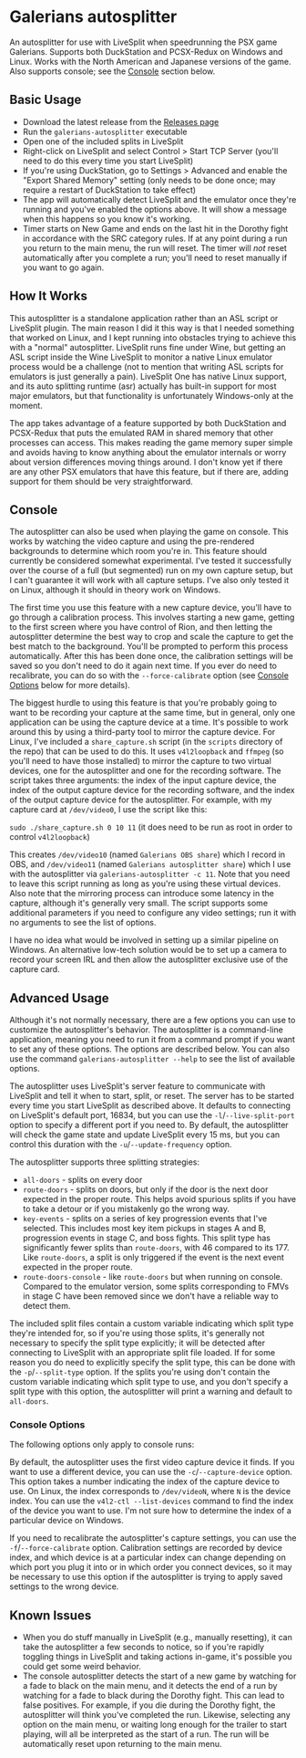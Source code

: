 # Galerians autosplitter

An autosplitter for use with LiveSplit when speedrunning the PSX game Galerians. Supports both DuckStation and 
PCSX-Redux on Windows and Linux. Works with the North American and Japanese versions of the game. Also supports console;
see the [Console](#Console) section below.

## Basic Usage

- Download the latest release from the [Releases page](https://github.com/descawed/galerians-autosplitter/releases)
- Run the `galerians-autosplitter` executable
- Open one of the included splits in LiveSplit
- Right-click on LiveSplit and select Control > Start TCP Server (you'll need to do this every time you start LiveSplit)
- If you're using DuckStation, go to Settings > Advanced and enable the "Export Shared Memory" setting (only needs to be
  done once; may require a restart of DuckStation to take effect)
- The app will automatically detect LiveSplit and the emulator once they're running and you've enabled the options
  above. It will show a message when this happens so you know it's working.
- Timer starts on New Game and ends on the last hit in the Dorothy fight in accordance with the SRC category rules.
  If at any point during a run you return to the main menu, the run will reset. The timer will *not* reset automatically
  after you complete a run; you'll need to reset manually if you want to go again.

## How It Works

This autosplitter is a standalone application rather than an ASL script or LiveSplit plugin. The main reason I did it
this way is that I needed something that worked on Linux, and I kept running into obstacles trying to achieve this
with a "normal" autosplitter. LiveSplit runs fine under Wine, but getting an ASL script inside the Wine LiveSplit to
monitor a native Linux emulator process would be a challenge (not to mention that writing ASL scripts for emulators is
just generally a pain). LiveSplit One has native Linux support, and its auto splitting runtime (asr) actually has
built-in support for most major emulators, but that functionality is unfortunately Windows-only at the moment.

The app takes advantage of a feature supported by both DuckStation and PCSX-Redux that puts the emulated RAM in shared
memory that other processes can access. This makes reading the game memory super simple and avoids having to know
anything about the emulator internals or worry about version differences moving things around. I don't know yet if there
are any other PSX emulators that have this feature, but if there are, adding support for them should be very
straightforward.

## Console

The autosplitter can also be used when playing the game on console. This works by watching the video capture and using
the pre-rendered backgrounds to determine which room you're in. This feature should currently be considered somewhat
experimental. I've tested it successfully over the course of a full (but segmented) run on my own capture setup, but I
can't guarantee it will work with all capture setups. I've also only tested it on Linux, although it should in theory
work on Windows.

The first time you use this feature with a new capture device, you'll have to go through a calibration process. This
involves starting a new game, getting to the first screen where you have control of Rion, and then letting the
autosplitter determine the best way to crop and scale the capture to get the best match to the background. You'll be
prompted to perform this process automatically. After this has been done once, the calibration settings will be saved
so you don't need to do it again next time. If you ever do need to recalibrate, you can do so with the
`--force-calibrate` option (see [Console Options](#Console-Options) below for more details).

The biggest hurdle to using this feature is that you're probably going to want to be recording your capture at the same
time, but in general, only one application can be using the capture device at a time. It's possible to work around this
by using a third-party tool to mirror the capture device. For Linux, I've included a `share_capture.sh` script (in the
`scripts` directory of the repo) that can be used to do this. It uses `v4l2loopback` and `ffmpeg` (so you'll need to
have those installed) to mirror the capture to two virtual devices, one for the autosplitter and one for the recording
software. The script takes three arguments: the index of the input capture device, the index of the output capture
device for the recording software, and the index of the output capture device for the autosplitter. For example, with
my capture card at `/dev/video0`, I use the script like this:

`sudo ./share_capture.sh 0 10 11` (it does need to be run as root in order to control `v4l2loopback`)

This creates `/dev/video10` (named `Galerians OBS share`) which I record in OBS, and `/dev/video11` (named
`Galerians autosplitter share`) which I use with the autosplitter via `galerians-autosplitter -c 11`. Note that you need
to leave this script running as long as you're using these virtual devices. Also note that the mirroring process can
introduce some latency in the capture, although it's generally very small. The script supports some additional
parameters if you need to configure any video settings; run it with no arguments to see the list of options.

I have no idea what would be involved in setting up a similar pipeline on Windows. An alternative low-tech solution
would be to set up a camera to record your screen IRL and then allow the autosplitter exclusive use of the capture card.

## Advanced Usage

Although it's not normally necessary, there are a few options you can use to customize the autosplitter's behavior.
The autosplitter is a command-line application, meaning you need to run it from a command prompt if you want to set any
of these options. The options are described below. You can also use the command `galerians-autosplitter --help` to see
the list of available options.

The autosplitter uses LiveSplit's server feature to communicate with LiveSplit and tell it when to start, split, or
reset. The server has to be started every time you start LiveSplit as described above. It defaults to connecting on
LiveSplit's default port, 16834, but you can use the `-l`/`--live-split-port` option to specify a different port if you
need to. By default, the autosplitter will check the game state and update LiveSplit every 15 ms, but you can control
this duration with the `-u`/`--update-frequency` option.

The autosplitter supports three splitting strategies:

- `all-doors` - splits on every door
- `route-doors` - splits on doors, but only if the door is the next door expected in the proper route. This helps avoid
  spurious splits if you have to take a detour or if you mistakenly go the wrong way.
- `key-events` - splits on a series of key progression events that I've selected. This includes most key item pickups in
  stages A and B, progression events in stage C, and boss fights. This split type has significantly fewer splits than 
  `route-doors`, with 46 compared to its 177. Like `route-doors`, a split is only triggered if the event is the next
  event expected in the proper route.
- `route-doors-console` - like `route-doors` but when running on console. Compared to the emulator version, some splits
  corresponding to FMVs in stage C have been removed since we don't have a reliable way to detect them.

The included split files contain a custom variable indicating which split type they're intended for, so if you're using
those splits, it's generally not necessary to specify the split type explicitly; it will be detected after connecting to
LiveSplit with an appropriate split file loaded. If for some reason you do need to explicitly specify the split type,
this can be done with the `-p`/`--split-type` option. If the splits you're using don't contain the custom variable
indicating which split type to use, and you don't specify a split type with this option, the autosplitter will print a
warning and default to `all-doors`.

### Console Options

The following options only apply to console runs:

By default, the autosplitter uses the first video capture device it finds. If you want to use a different device, you
can use the `-c`/`--capture-device` option. This option takes a number indicating the index of the capture device to
use. On Linux, the index corresponds to `/dev/videoN`, where `N` is the device index. You can use the
`v4l2-ctl --list-devices` command to find the index of the device you want to use. I'm not sure how to determine the
index of a particular device on Windows.

If you need to recalibrate the autosplitter's capture settings, you can use the `-f`/`--force-calibrate` option.
Calibration settings are recorded by device index, and which device is at a particular index can change depending on
which port you plug it into or in which order you connect devices, so it may be necessary to use this option if the
autosplitter is trying to apply saved settings to the wrong device.

## Known Issues

- When you do stuff manually in LiveSplit (e.g., manually resetting), it can take the autosplitter a few seconds to
  notice, so if you're rapidly toggling things in LiveSplit and taking actions in-game, it's possible you could get
  some weird behavior.
- The console autosplitter detects the start of a new game by watching for a fade to black on the main menu, and it
  detects the end of a run by watching for a fade to black during the Dorothy fight. This can lead to false positives.
  For example, if you die during the Dorothy fight, the autosplitter will think you've completed the run. Likewise,
  selecting any option on the main menu, or waiting long enough for the trailer to start playing, will all be
  interpreted as the start of a run. The run will be automatically reset upon returning to the main menu.